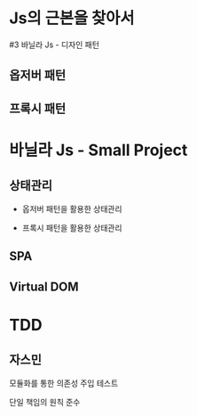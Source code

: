 # Js의 근본을 찾아서

#3 바닐라 Js - 디자인 패턴

## 옵저버 패턴

## 프록시 패턴

# 바닐라 Js - Small Project

## 상태관리

- 옵저버 패턴을 활용한 상태관리

- 프록시 패턴을 활용한 상태관리

## SPA

## Virtual DOM

# TDD

## 자스민

모듈화를 통한 의존성 주입 테스트

단일 책임의 원칙 준수 
